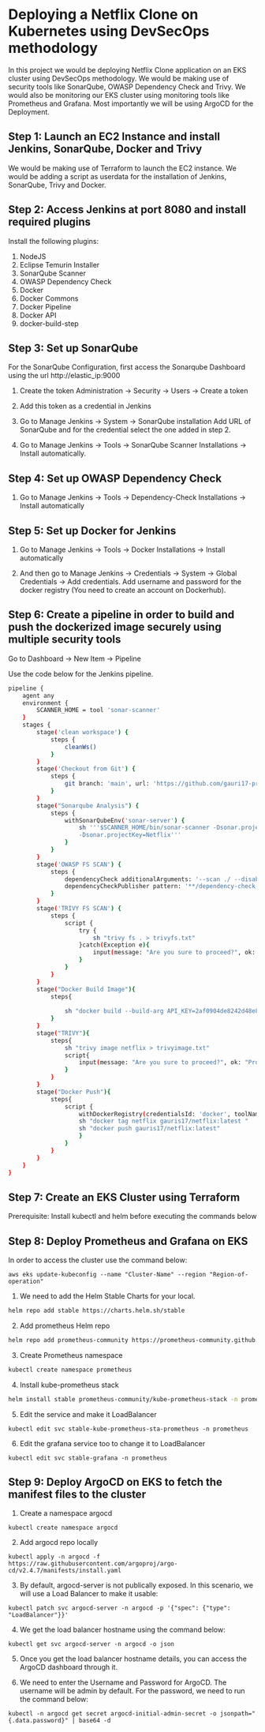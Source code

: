 # Deploying a Netflix Clone on Kubernetes using DevSecOps methodology

In this project we would be deploying Netflix Clone application on an EKS cluster using DevSecOps methodology. We would be making use of security tools like SonarQube, OWASP Dependency Check and Trivy.
We would also be monitoring our EKS cluster using monitoring tools like Prometheus and Grafana. Most importantly we will be using ArgoCD for the Deployment.

## Step 1: Launch an EC2 Instance and install Jenkins, SonarQube, Docker and Trivy

We would be making use of Terraform to launch the EC2 instance. We would be adding a script as userdata for the installation of Jenkins, SonarQube, Trivy and Docker. 

## Step 2: Access Jenkins at port 8080 and install required plugins

Install the following plugins:

1. NodeJS 
2. Eclipse Temurin Installer
3. SonarQube Scanner
4. OWASP Dependency Check
5. Docker
6. Docker Commons
7. Docker Pipeline
8. Docker API
9. docker-build-step

## Step 3: Set up SonarQube

For the SonarQube Configuration, first access the Sonarqube Dashboard using the url http://elastic_ip:9000

1. Create the token 
Administration -> Security -> Users -> Create a token 

2. Add this token as a credential in Jenkins 

3. Go to Manage Jenkins -> System -> SonarQube installation 
Add URL of SonarQube and for the credential select the one added in step 2.

4. Go to Manage Jenkins -> Tools -> SonarQube Scanner Installations
-> Install automatically.

## Step 4: Set up OWASP Dependency Check 

1. Go to Manage Jenkins -> Tools -> Dependency-Check Installations
-> Install automatically

## Step 5: Set up Docker for Jenkins

1. Go to Manage Jenkins -> Tools -> Docker Installations -> Install automatically

2. And then go to Manage Jenkins -> Credentials -> System -> Global Credentials -> Add credentials. Add username and password for the docker registry (You need to create an account on Dockerhub). 

## Step 6: Create a pipeline in order to build and push the dockerized image securely using multiple security tools

Go to Dashboard -> New Item -> Pipeline 

Use the code below for the Jenkins pipeline. 

```bash
pipeline {
    agent any
    environment {
        SCANNER_HOME = tool 'sonar-scanner'
    }
    stages {
        stage('clean workspace') {
            steps {
                cleanWs()
            }
        }
        stage('Checkout from Git') {
            steps {
                git branch: 'main', url: 'https://github.com/gauri17-pro/nextflix.git'
            }
        }
        stage("Sonarqube Analysis") {
            steps {
                withSonarQubeEnv('sonar-server') {
                    sh '''$SCANNER_HOME/bin/sonar-scanner -Dsonar.projectName=Netflix \
                    -Dsonar.projectKey=Netflix'''
                }
            }
        }
        stage('OWASP FS SCAN') {
            steps {
                dependencyCheck additionalArguments: '--scan ./ --disableYarnAudit --disableNodeAudit', odcInstallation: 'OWASP DP-Check'
                dependencyCheckPublisher pattern: '**/dependency-check-report.xml'
            }
        }
        stage('TRIVY FS SCAN') {
            steps {
                script {
                    try {
                        sh "trivy fs . > trivyfs.txt" 
                    }catch(Exception e){
                        input(message: "Are you sure to proceed?", ok: "Proceed")
                    }
                }
            }
        }
        stage("Docker Build Image"){
            steps{
                   
                sh "docker build --build-arg API_KEY=2af0904de8242d48e8527eeedc3e19d9 -t netflix ."
            }
        }
        stage("TRIVY"){
            steps{
                sh "trivy image netflix > trivyimage.txt"
                script{
                    input(message: "Are you sure to proceed?", ok: "Proceed")
                }
            }
        }
        stage("Docker Push"){
            steps{
                script {
                    withDockerRegistry(credentialsId: 'docker', toolName: 'docker'){   
                    sh "docker tag netflix gauris17/netflix:latest "
                    sh "docker push gauris17/netflix:latest"
                    }
                }
            }
        }
    }
}
```

## Step 7: Create an EKS Cluster using Terraform 

Prerequisite: Install kubectl and helm before executing the commands below 

## Step 8: Deploy Prometheus and Grafana on EKS 

In order to access the cluster use the command below:

```
aws eks update-kubeconfig --name "Cluster-Name" --region "Region-of-operation"
```

1. We need to add the Helm Stable Charts for your local.

```bash
helm repo add stable https://charts.helm.sh/stable
```

2. Add prometheus Helm repo

```bash
helm repo add prometheus-community https://prometheus-community.github.io/helm-charts
```

3. Create Prometheus namespace

```bash
kubectl create namespace prometheus
```

4. Install kube-prometheus stack

```bash
helm install stable prometheus-community/kube-prometheus-stack -n prometheus
```

5. Edit the service and make it LoadBalancer

```
kubectl edit svc stable-kube-prometheus-sta-prometheus -n prometheus
```

6. Edit the grafana service too to change it to LoadBalancer

```
kubectl edit svc stable-grafana -n prometheus
```

## Step 9: Deploy ArgoCD on EKS to fetch the manifest files to the cluster

1. Create a namespace argocd
```
kubectl create namespace argocd
```

2. Add argocd repo locally
```
kubectl apply -n argocd -f https://raw.githubusercontent.com/argoproj/argo-cd/v2.4.7/manifests/install.yaml
```

3. By default, argocd-server is not publically exposed. In this scenario, we will use a Load Balancer to make it usable:
```
kubectl patch svc argocd-server -n argocd -p '{"spec": {"type": "LoadBalancer"}}'
```

4. We get the load balancer hostname using the command below:
```
kubectl get svc argocd-server -n argocd -o json
```

5. Once you get the load balancer hostname details, you can access the ArgoCD dashboard through it.

6. We need to enter the Username and Password for ArgoCD. The username will be admin by default. For the password, we need to run the command below:
```
kubectl -n argocd get secret argocd-initial-admin-secret -o jsonpath="{.data.password}" | base64 -d
```









